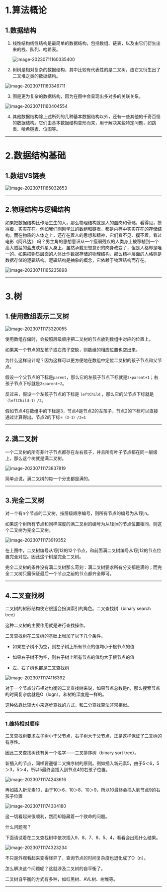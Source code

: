 # 1.算法概论

## 1.数据结构

1. 线性结构线性结构是最简单的数据结构，包括数组、链表，以及由它们衍生出来的栈、队列、哈希表。

   ![image-20230711160335400](images/image-20230711160335400.png)

2. 树树是相对复杂的数据结构，其中比较有代表性的是二叉树，由它又衍生出了二叉堆之类的数据结构。

![image-20230711160349711](images/image-20230711160349711.png)

3. 图是更为复杂的数据结构，因为在图中会呈现出多对多的关联关系。

![image-20230711160404554](images/image-20230711160404554.png)

4. 其他数据结构除上述所列的几种基本数据结构以外，还有一些其他的千奇百怪的数据结构。它们由基本数据结构变形而来，用于解决某些特定问题，如跳表、哈希链表、位图等。

---

# 2.数据结构基础

## 1.数组VS链表

![image-20230711165032653](images/image-20230711165032653.png)

---



## 2.物理结构与逻辑结构

如果把数据结构比作活生生的人，那么物理结构就是人的血肉和骨骼，看得见，摸得着，实实在在。例如我们刚刚学过的数组和链表，都是内存中实实在在的存储结构。而在物质的人体之上，还存在着人的思想和精神，它们看不见、摸不着。看过电影《阿凡达》 吗？男主角的思想意识从一个瘦弱残疾的人类身上被移植到一个高大威猛的蓝皮肤外星人身上，虽然承载思想意识的肉身改变了，但是人格却是唯一的。如果把物质层面的人体比作数据存储的物理结构，那么精神层面的人格则是数据存储的逻辑结构。逻辑结构是抽象的概念，它依赖于物理结构而存在。

![image-20230711165235898](images/image-20230711165235898.png)

---

# 3.树

## 1.使用数组表示二叉树

![image-20230711173320055](images/image-20230711173320055.png)

使用数组存储时，会按照层级顺序把二叉树的节点放到数组中对应的位置上。

如果某一个节点的左孩子或右孩子空缺，则数组的相应位置也空出来。

为什么这样设计呢？因为这样可以更方便地在数组中定位二叉树的孩子节点和父节点。

假设一个父节点的下标是`parent`，那么它的左孩子节点下标就是`2×parent+1`；右孩子节点下标就是`2×parent+2`。

反过来，假设一个左孩子节点的下标是 `leftChild` ，那么它的父节点下标就是`（leftChild-1）/2`。

假如节点4在数组中的下标是3，节点4是节点2的左孩子，节点2的下标可以直接通过计算得出。节点2的下标=`（3-1）/2=1`

---

## 2.满二叉树

一个二叉树的所有非叶子节点都存在左右孩子，并且所有叶子节点都在同一层级上，那么这个树就是满二叉树。

![image-20230711173837819](images/image-20230711173837819.png)

简单点说，满二叉树的每一个分支都是满的。

---

## 3.完全二叉树

对一个有n个节点的二叉树，按层级顺序编号，则所有节点的编号为从1到n。

如果这个树所有节点和同样深度的满二叉树的编号为从1到n的节点位置相同，则这个二叉树为完全二叉树。

![image-20230711173919352](images/image-20230711173919352.png)

在上图中，二叉树编号从1到12的12个节点，和前面满二叉树编号从1到12的节点位置完全对应。因此这个树是完全二叉树。

完全二叉树的条件没有满二叉树那么苛刻：满二叉树要求所有分支都是满的；而完全二叉树只需保证最后一个节点之前的节点都齐全即可。

---

## 4.二叉查找树

二叉树的树形结构使它很适合扮演索引的角色。二叉查找树（binary search tree）

这种二叉树的主要作用就是进行查找操作。

二叉查找树在二叉树的基础上增加了以下几个条件。

* 如果左子树不为空，则左子树上所有节点的值均小于根节点的值

* 如果右子树不为空，则右子树上所有节点的值均大于根节点的值

* 左、右子树也都是二叉查找树

![image-20230711174116392](images/image-20230711174116392.png)

对于一个节点分布相对均衡的二叉查找树来说，如果节点总数是n，那么搜索节点的时间复杂度就是O（logn），和树的深度是一样的。

这种依靠比较大小来逐步查找的方式，和二分查找算法非常相似。

---

### 1.维持相对顺序

二叉查找树要求左子树小于父节点，右子树大于父节点，正是这样保证了二叉树的有序性。

因此二叉查找树还有另一个名字——二叉排序树（binary sort tree）。

新插入的节点，同样要遵循二叉排序树的原则。例如插入新元素5，由于5＜6，5＞3，5＞4，所以5最终会插入到节点4的右孩子位置。

![image-20230711174243616](images/image-20230711174243616.png)

再如插入新元素10，由于10＞6，10＞8，10＞9，所以10最终会插入到节点9的右孩子位置

![image-20230711174304180](images/image-20230711174304180.png)

这一切看起来很顺利，然而却隐藏着一个致命的问题。

什么问题呢？

下面请试着在二叉查找树中依次插入9、8、7、6、5、4，看看会出现什么结果。

![image-20230711174323234](images/image-20230711174323234.png)

不只是外观看起来变得怪异了，查询节点的时间复杂度也退化成了O（n）。

怎么解决这个问题呢？这就涉及二叉树的自平衡了。

二叉树自平衡的方式有多种，如红黑树、AVL树、树堆等。

---


